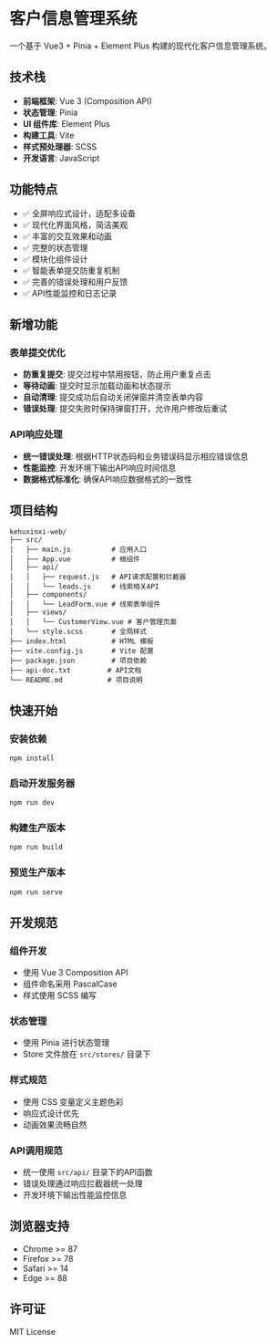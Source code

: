 # 客户信息管理系统

一个基于 Vue3 + Pinia + Element Plus 构建的现代化客户信息管理系统。

## 技术栈

- **前端框架**: Vue 3 (Composition API)
- **状态管理**: Pinia
- **UI 组件库**: Element Plus
- **构建工具**: Vite
- **样式预处理器**: SCSS
- **开发语言**: JavaScript

## 功能特点

- ✅ 全屏响应式设计，适配多设备
- ✅ 现代化界面风格，简洁美观
- ✅ 丰富的交互效果和动画
- ✅ 完整的状态管理
- ✅ 模块化组件设计
- ✅ 智能表单提交防重复机制
- ✅ 完善的错误处理和用户反馈
- ✅ API性能监控和日志记录

## 新增功能

### 表单提交优化
- **防重复提交**: 提交过程中禁用按钮，防止用户重复点击
- **等待动画**: 提交时显示加载动画和状态提示
- **自动清理**: 提交成功后自动关闭弹窗并清空表单内容
- **错误处理**: 提交失败时保持弹窗打开，允许用户修改后重试

### API响应处理
- **统一错误处理**: 根据HTTP状态码和业务错误码显示相应错误信息
- **性能监控**: 开发环境下输出API响应时间信息
- **数据格式标准化**: 确保API响应数据格式的一致性

## 项目结构

```
kehuxinxi-web/
├── src/
│   ├── main.js          # 应用入口
│   ├── App.vue          # 根组件
│   ├── api/
│   │   ├── request.js   # API请求配置和拦截器
│   │   └── leads.js     # 线索相关API
│   ├── components/
│   │   └── LeadForm.vue # 线索表单组件
│   ├── views/
│   │   └── CustomerView.vue # 客户管理页面
│   └── style.scss       # 全局样式
├── index.html           # HTML 模板
├── vite.config.js       # Vite 配置
├── package.json         # 项目依赖
├── api-doc.txt         # API文档
└── README.md           # 项目说明
```

## 快速开始

### 安装依赖

```bash
npm install
```

### 启动开发服务器

```bash
npm run dev
```

### 构建生产版本

```bash
npm run build
```

### 预览生产版本

```bash
npm run serve
```

## 开发规范

### 组件开发
- 使用 Vue 3 Composition API
- 组件命名采用 PascalCase
- 样式使用 SCSS 编写

### 状态管理
- 使用 Pinia 进行状态管理
- Store 文件放在 `src/stores/` 目录下

### 样式规范
- 使用 CSS 变量定义主题色彩
- 响应式设计优先
- 动画效果流畅自然

### API调用规范
- 统一使用 `src/api/` 目录下的API函数
- 错误处理通过响应拦截器统一处理
- 开发环境下输出性能监控信息

## 浏览器支持

- Chrome >= 87
- Firefox >= 78
- Safari >= 14
- Edge >= 88

## 许可证

MIT License 